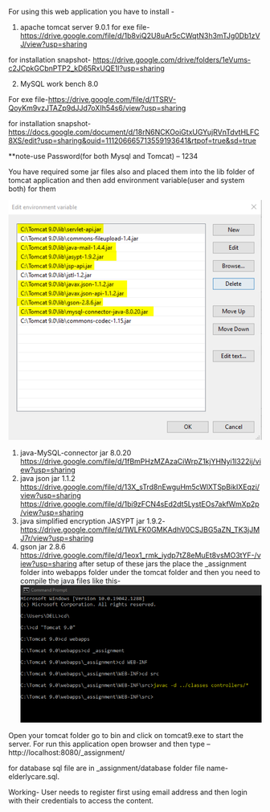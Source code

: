 For using this web application you have to install -
1.	apache tomcat server 9.0.1
for exe file- https://drive.google.com/file/d/1b8viQ2U8uAr5cCWqtN3h3mTJg0Db1zVJ/view?usp=sharing 

for installation  snapshot- https://drive.google.com/drive/folders/1eVums-c2JCpkGCbnPTP2_kD65RxUQE1l?usp=sharing

2.	MySQL work bench 8.0

For exe file-https://drive.google.com/file/d/1TSRV-QoyKm9vzJTAZp9dJJd7oXIh54s6/view?usp=sharing

for installation  snapshot- https://docs.google.com/document/d/18rN6NCKOoiGtxUGYujRVnTdvtHLFC8XS/edit?usp=sharing&ouid=111206665713559193641&rtpof=true&sd=true

**note-use Password(for both Mysql and Tomcat) – 1234 

You have required some jar files also and placed them into the lib folder of tomcat application and then add environment variable(user and system both) for them 

![img1](/_assignment/images/rs1.png)
1.	java-MySQL-connector jar 8.0.20
https://drive.google.com/file/d/1fBmPHzMZAzaCiWrpZ1kjYHNyi1l322ij/view?usp=sharing
2.	java json jar 1.1.2
https://drive.google.com/file/d/13X_sTrd8nEwguHm5cWlXTSpBikIXEqzi/view?usp=sharing
https://drive.google.com/file/d/1bi9zFCN4sEd2dt5LystEOs7akfWmXp2p/view?usp=sharing
3.	java simplified encryption JASYPT jar 1.9.2-https://drive.google.com/file/d/1WLFK0GMKAdhV0CSJBG5aZN_TK3jJMJ7r/view?usp=sharing	
4.	gson jar 2.8.6
https://drive.google.com/file/d/1eox1_rmk_iydp7tZ8eMuEt8vsMO3tYF-/view?usp=sharing
after setup of these jars the place the _assignment folder into webapps folder under the tomcat folder and then you need  to compile the java files like this-
  ![img2](/_assignment/images/rs2.png)
	
Open your tomcat folder go to bin and click on tomcat9.exe to start the server.
For run this application open browser and then type – http://localhost:8080/_assignment/

for database sql file are in _assignment/database folder file name-elderlycare.sql.

Working-
User needs to register first using email address and then login with their credentials to access the content.


